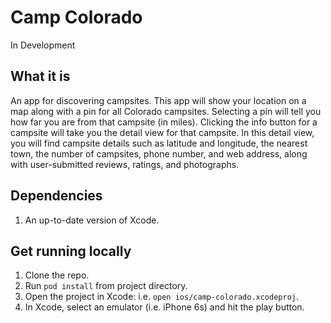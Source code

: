 # Camp Colorado
In Development

## What it is
An app for discovering campsites. This app will show your location on a map along with a pin for all Colorado campsites. Selecting a pin will tell you how far you are from that campsite (in miles). Clicking the info button for a campsite will take you the detail view for that campsite. In this detail view, you will find campsite details such as latitude and longitude, the nearest town, the number of campsites, phone number, and web address, along with user-submitted reviews, ratings, and photographs.

## Dependencies
1. An up-to-date version of Xcode.

## Get running locally

1. Clone the repo.
2. Run `pod install` from project directory. 
3. Open the project in Xcode: i.e. `open ios/camp-colorado.xcodeproj`.
4. In Xcode, select an emulator (i.e. iPhone 6s) and hit the play button.
